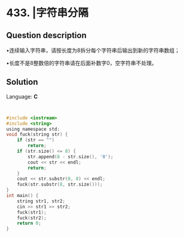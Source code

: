 # 433. |字符串分隔

## Question description



•连续输入字符串，请按长度为8拆分每个字符串后输出到新的字符串数组；

•长度不是8整数倍的字符串请在后面补数字0，空字符串不处理。




## Solution

Language: **C**

```C


#include <iostream>
#include <string>
using namespace std;
void fuck(string str) {
    if (str == "")
        return;
    if (str.size() <= 8) {
        str.append(8 - str.size(), '0');
        cout << str << endl;
        return;
    }
    cout << str.substr(0, 8) << endl;
    fuck(str.substr(8, str.size()));
}
int main() {
    string str1, str2;
    cin >> str1 >> str2;
    fuck(str1);
    fuck(str2);
    return 0;
}
```


